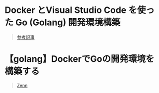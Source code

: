 # Docker とVisual Studio Code を使った Go (Golang) 開発環境構築
>[参考記事](https://qiita.com/y_shinoda/items/e6e2fef46408c0bae83b)

# 【golang】DockerでGoの開発環境を構築する
>[Zenn](https://zenn.dev/yusuke49/articles/9ed37838861b1d)

